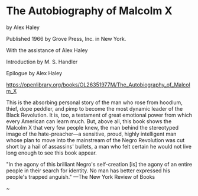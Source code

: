 The Autobiography of Malcolm X
==============================

by Alex Haley

Published 1966 by Grove Press, Inc. in New York.

With the assistance of Alex Haley

Introduction by M. S. Handler

Epilogue by Alex Haley

https://openlibrary.org/books/OL26351977M/The_Autobiography_of_Malcolm_X

This is the absorbing personal story of the man who rose from hoodlum,
thief, dope peddler, and pimp to become the most dynamic leader of the
Black Revolution. It is, too, a testament of great emotional power
from which every American can learn much. But, above all, this book
shows the Malcolm X that very few people knew, the man behind the
stereotyped image of the hate-preacher—a sensitive, proud, highly
intelligent man whose plan to move into the mainstream of the Negro
Revolution was cut short by a hail of assassins' bullets, a man who
felt certain he would not live long enough to see this book appear.

"In the agony of this brilliant Negro's self-creation [is] the agony
of an entire people in their search for identity. No man has better
expressed his people's trapped anguish." —The New York Review of Books

~
